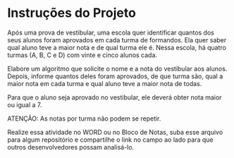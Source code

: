 # Instruções do Projeto
Após uma prova de vestibular, uma escola quer identificar quantos dos seus alunos foram aprovados em cada turma de formandos. Ela quer saber qual aluno teve a maior nota e de qual turma ele é. Nessa escola, há quatro turmas (A, B, C e D) com vinte e cinco alunos cada.

Elabore um algoritmo que solicite o nome e a nota do vestibular aos alunos. Depois, informe quantos deles foram aprovados, de que turma são, qual a maior nota em cada turma e qual aluno teve a maior nota de todas.

Para que o aluno seja aprovado no vestibular, ele deverá obter nota maior ou igual a 7.

ATENÇÃO: As notas por turma não podem se repetir.

Realize essa atividade no WORD ou no Bloco de Notas, suba esse arquivo para algum repositório e compartilhe o link no campo ao lado para que outros desenvolvedores possam analisá-lo.